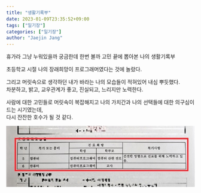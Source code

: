 ```yaml
---
title: "생활기록부"
date: 2023-01-09T23:35:52+09:00
tags: ["일기장"]
categories: ["일기장"]
author: "Jaejin Jang"
---
```


휴가라 그냥 누워있을까 궁금한데 한번 볼까 고민 끝에 뽑아본 나의 생활기록부  

초등학교 시절 나의 장래희망이 프로그래머였다는 것에 놀랐다.  

그리고 머릿속으로 생각하던 내가 바라는 나의 모습들이 적혀있어 내심 뿌듯했다.  
차분하고, 밝고, 교우관계가 좋고, 진실되고, 느리지만 노력한다. 

사람에 대한 고민들로 머릿속이 복잡해지고 나의 가치간과 나의 선택들에 대한 의구심이 드는 시기였는데,  
다시 잔잔한 호수가 될 것 같다.

![생활 기록부 일부](/element_history.jpeg "생활 기록부 일주")